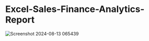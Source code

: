 # Excel-Sales-Finance-Analytics-Report

![Screenshot 2024-08-13 065439](https://github.com/user-attachments/assets/860e506d-01bb-4469-a46b-d69bc46618dc)


